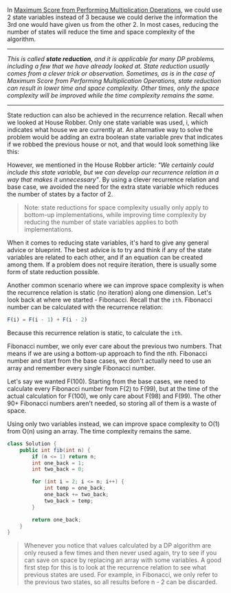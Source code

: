 In [Maximum Score from Performing Multiplication Operations](https://leetcode.com/problems/maximum-score-from-performing-multiplication-operations/), we could use 2 state variables instead of 3 because we could derive the information the 3rd one would have given us from the other 2. In most cases, reducing the number of states will reduce the time and space complexity of the algorithm.

<hr>

_This is called **state reduction**, and it is applicable for many DP problems, including a few that we have already looked at. State reduction usually comes from a clever trick or observation. Sometimes, as is in the case of Maximum Score from Performing Multiplication Operations, state reduction can result in lower time and space complexity. Other times, only the space complexity will be improved while the time complexity remains the same._

<hr>
State reduction can also be achieved in the recurrence relation. Recall when we looked at House Robber. Only one state variable was used, i, which indicates what house we are currently at. An alternative way to solve the problem would be adding an extra boolean state variable prev that indicates if we robbed the previous house or not, and that would look something like this:

However, we mentioned in the House Robber article: _"We certainly could include this state variable, but we can develop our recurrence relation in a way that makes it unnecessary"_. By using a clever recurrence relation and base case, we avoided the need for the extra state variable which reduces the number of states by a factor of 2.

> Note: state reductions for space complexity usually only apply to bottom-up implementations, while improving time complexity by reducing the number of state variables applies to both implementations.

When it comes to reducing state variables, it's hard to give any general advice or blueprint. The best advice is to try and think if any of the state variables are related to each other, and if an equation can be created among them. If a problem does not require iteration, there is usually some form of state reduction possible.

Another common scenario where we can improve space complexity is when the recurrence relation is static (no iteration) along one dimension. Let's look back at where we started - Fibonacci. Recall that the `ith`.
Fibonacci number can be calculated with the recurrence relation:

```js
F(i) = F(i - 1) + F(i - 2)
```

Because this recurrence relation is static, to calculate the `ith`.

Fibonacci number, we only ever care about the previous two numbers. That means if we are using a bottom-up approach to find the nth.
Fibonacci number and start from the base cases, we don't actually need to use an array and remember every single Fibonacci number.

Let's say we wanted F(100). Starting from the base cases, we need to calculate every Fibonacci number from F(2) to F(99), but at the time of the actual calculation for F(100), we only care about F(98) and F(99). The other 90+ Fibonacci numbers aren't needed, so storing all of them is a waste of space.

Using only two variables instead, we can improve space complexity to O(1) from O(n) using an array. The time complexity remains the same.

```java
class Solution {
    public int fib(int n) {
        if (n <= 1) return n;
        int one_back = 1;
        int two_back = 0;

        for (int i = 2; i <= n; i++) {
            int temp = one_back;
            one_back += two_back;
            two_back = temp;
        }

        return one_back;
    }
}
```

> Whenever you notice that values calculated by a DP algorithm are only reused a few times and then never used again, try to see if you can save on space by replacing an array with some variables. A good first step for this is to look at the recurrence relation to see what previous states are used. For example, in Fibonacci, we only refer to the previous two states, so all results before n - 2 can be discarded.

